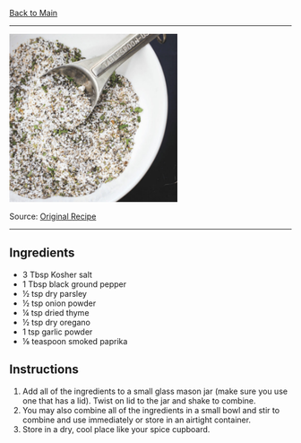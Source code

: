 [Back to Main](/README.md)

---

<img src="/200%20Images/All%20Purpose%20Chicken%20Seasoning.png" width="300" />

Source: [Original Recipe](https://www.dashofsanity.com/all-purpose-chicken-seasoning/)

---
## Ingredients

- 3 Tbsp Kosher salt
- 1 Tbsp black ground pepper
- ½ tsp dry parsley
- ½ tsp onion powder
- ¼ tsp dried thyme
- ½ tsp dry oregano
- 1 tsp garlic powder
- ⅛ teaspoon smoked paprika

## Instructions

1. Add all of the ingredients to a small glass mason jar (make sure you use one that has a lid). Twist on lid to the jar and shake to combine.
2. You may also combine all of the ingredients in a small bowl and stir to combine and use immediately or store in an airtight container.
3. Store in a dry, cool place like your spice cupboard.
